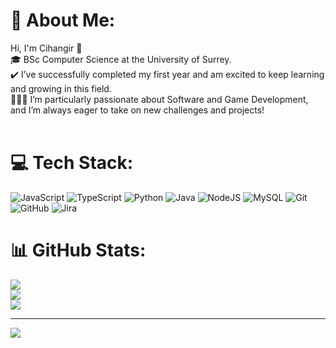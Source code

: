 # 💫 About Me:
Hi, I'm Cihangir 👋<br>🎓 BSc Computer Science at the University of Surrey.<br>✔️ I’ve successfully completed my first year and am excited to keep learning and growing in this field.<br>👨🏻‍💻 I’m particularly passionate about Software and Game Development, and I’m always eager to take on new challenges and projects!<br><br>

# 💻 Tech Stack:
![JavaScript](https://img.shields.io/badge/javascript-%23323330.svg?style=flat&logo=javascript&logoColor=%23F7DF1E) ![TypeScript](https://img.shields.io/badge/TypeScript-2F74C0?style=flat&logo=typescript&logoColor=white) ![Python](https://img.shields.io/badge/Python-3776AB?style=flat&logo=python&logoColor=FFD43B)
 ![Java](https://img.shields.io/badge/java-%23ED8B00.svg?style=flat&logo=openjdk&logoColor=white) ![NodeJS](https://img.shields.io/badge/node.js-6DA55F?style=flat&logo=node.js&logoColor=white) ![MySQL](https://img.shields.io/badge/mysql-4479A1.svg?style=flat&logo=mysql&logoColor=white) ![Git](https://img.shields.io/badge/git-%23F05033.svg?style=flat&logo=git&logoColor=white) ![GitHub](https://img.shields.io/badge/github-%23121011.svg?style=flat&logo=github&logoColor=white) ![Jira](https://img.shields.io/badge/jira-%230A0FFF.svg?style=flat&logo=jira&logoColor=white)
# 📊 GitHub Stats:
![](https://github-readme-stats.vercel.app/api?username=cihangiracikgoz&theme=tokyonight&hide_border=false&include_all_commits=true&count_private=true)<br/>
![](https://nirzak-streak-stats.vercel.app/?user=cihangiracikgoz&theme=tokyonight&hide_border=false)<br/>
![](https://github-readme-stats.vercel.app/api/top-langs/?username=cihangiracikgoz&theme=tokyonight&hide_border=false&include_all_commits=true&count_private=true&layout=compact)

---
[![](https://visitcount.itsvg.in/api?id=cihangiracikgoz&icon=0&color=0)](https://visitcount.itsvg.in)

<!-- Proudly created with GPRM ( https://gprm.itsvg.in ) -->
